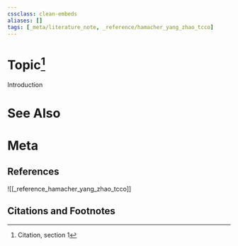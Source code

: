 ```yaml
---
cssclass: clean-embeds
aliases: []
tags: [_meta/literature_note, _reference/hamacher_yang_zhao_tcco]
---
```

# Topic[^1]
Introduction

# See Also

# Meta
## References
![[_reference_hamacher_yang_zhao_tcco]]


## Citations and Footnotes
[^1]: Citation, section 1